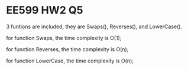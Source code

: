 # EE599 HW2 Q5
3 funtions are included, they are Swaps(), Reverses(), and LowerCase().

for function Swaps, the time complexity is O(1);

for function Reverses, the time complexity is O(n);

for function LowerCase, the time complexity is O(n);